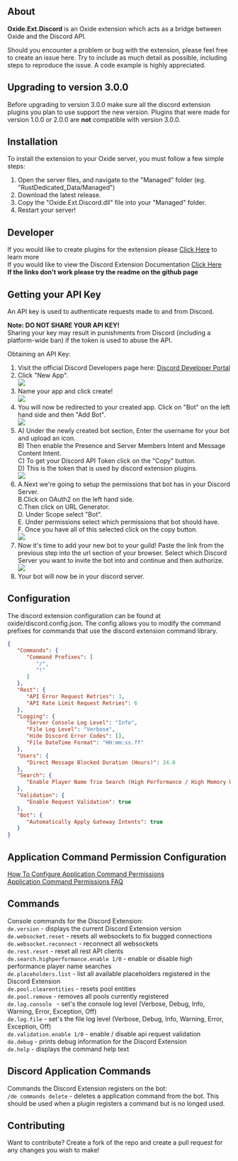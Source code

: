## About

**Oxide.Ext.Discord** is an Oxide extension which acts as a bridge between Oxide and the Discord API.

Should you encounter a problem or bug with the extension, please feel free to create an issue here. Try to include as much detail as possible, including steps to reproduce the issue. A code example is highly appreciated.

## Upgrading to version 3.0.0
Before upgrading to version 3.0.0 make sure all the discord extension plugins you plan to use support the new version.
Plugins that were made for version 1.0.0 or 2.0.0 are **not** compatible with version 3.0.0.

## Installation

To install the extension to your Oxide server, you must follow a few simple steps:
1) Open the server files, and navigate to the "Managed" folder (eg. "RustDedicated_Data/Managed")
2) Download the latest release.
3) Copy the "Oxide.Ext.Discord.dll" file into your "Managed" folder.
4) Restart your server!

## Developer

If you would like to create plugins for the extension please [Click Here](https://github.com/dassjosh/Oxide.Ext.Discord/blob/develop/Docs/README.md) to learn more  
If you would like to view the Discord Extension Documentation [Click Here](https://github.com/dassjosh/Oxide.Ext.Discord/blob/develop/Docs/Generated/Oxide.Ext.Discord.md)  
**If the links don't work please try the readme on the github page**

## Getting your API Key

An API key is used to authenticate requests made to and from Discord.

**Note: DO NOT SHARE YOUR API KEY!**   
Sharing your key may result in punishments from Discord (including a platform-wide ban) if the token is used to abuse the API.

Obtaining an API Key:
1) Visit the official Discord Developers page here: [Discord Developer Portal](https://discord.com/developers/applications)
2) Click "New App".  
   ![](https://i.postimg.cc/ZKwQdZZP/1-New-Application.png)
3) Name your app and click create!  
   ![](https://i.postimg.cc/Vk5V9TLx/2-Create-App-Name.png)
4) You will now be redirected to your created app. Click on "Bot" on the left hand side and then "Add Bot".  
   ![](https://i.postimg.cc/htw32rXf/3-Add-Bot.png)
5) A) Under the newly created bot section, Enter the username for your bot and upload an icon.  
   B) Then enable the Presence and Server Members Intent and Message Content Intent.  
   C) To get your Discord API Token click on the "Copy" button.  
   D) This is the token that is used by discord extension plugins.     
   ![](https://i.postimg.cc/WzPFSttB/5-discord-intents.png)
6) A.Next we're going to setup the permissions that bot has in your Discord Server.  
   B.Click on OAuth2 on the left hand side.  
   C.Then click on URL Generator.   
   D. Under Scope select "Bot".  
   E. Under permissions select which permissions that bot should have.  
   F. Once you have all of this selected click on the copy button.    
   ![](https://i.postimg.cc/ZnXStyHc/image.png)
7) Now it's time to add your new bot to your guild!
   Paste the link from the previous step into the url section of your browser.
   Select which Discord Server you want to invite the bot into and continue and then authorize.  
   ![](https://i.postimg.cc/JnPXqRxm/image.png)
8) Your bot will now be in your discord server.

## Configuration

The discord extension configuration can be found at oxide/discord.config.json.
The config allows you to modify the command prefixes for commands that use the discord extension command library.

```json
{
   "Commands": {
      "Command Prefixes": [
         "/",
         "!"
      ]
   },
   "Rest": {
      "API Error Request Retries": 3,
      "API Rate Limit Request Retries": 6
   },
   "Logging": {
      "Server Console Log Level": "Info",
      "File Log Level": "Verbose",
      "Hide Discord Error Codes": [],
      "File DateTime Format": "HH:mm:ss.ff"
   },
   "Users": {
      "Direct Message Blocked Duration (Hours)": 24.0
   },
   "Search": {
      "Enable Player Name Trie Search (High Performance / High Memory Usage)": true
   },
   "Validation": {
      "Enable Request Validation": true
   },
   "Bot": {
      "Automatically Apply Gateway Intents": true
   }
}
```

## Application Command Permission Configuration
[How To Configure Application Command Permissions](https://discord.com/blog/slash-commands-permissions-discord-apps-bots)  
[Application Command Permissions FAQ](https://support.discord.com/hc/en-us/articles/4644915651095-Command-Permissions)

## Commands
Console commands for the Discord Extension:  
`de.version` - displays the current Discord Extension version  
`de.websocket.reset` - resets all websockets to fix bugged connections  
`de.websocket.reconnect` - reconnect all websockets  
`de.rest.reset` - reset all rest API clients  
`de.search.highperformance.enable 1/0` - enable or disable high performance player name searches  
`de.placeholders.list` - list all available placeholders registered in the Discord Extension  
`de.pool.clearentities` - resets pool entities  
`de.pool.remove` - removes all pools currently registered  
`de.log.console ` - set's the console log level (Verbose, Debug, Info, Warning, Error, Exception, Off)  
`de.log.file` - set's the file log level (Verbose, Debug, Info, Warning, Error, Exception, Off)  
`de.validation.enable 1/0` - enable / disable api request validation  
`de.debug` - prints debug information for the Discord Extension  
`de.help` - displays the command help text

## Discord Application Commands
Commands the Discord Extension registers on the bot:  
`/de commands delete` - deletes a application command from the bot. This should be used when a plugin registers a command but is no longed used.

## Contributing

Want to contribute? Create a fork of the repo and create a pull request for any changes you wish to make! 
